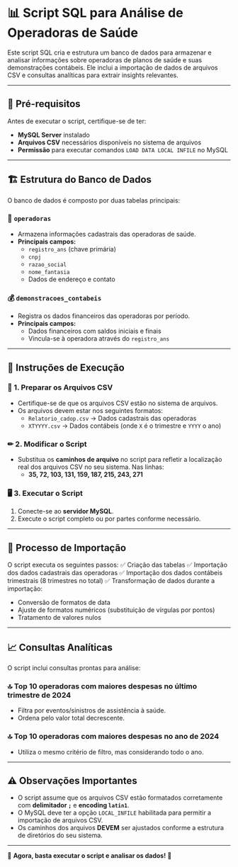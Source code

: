# 📊 Script SQL para Análise de Operadoras de Saúde

Este script SQL cria e estrutura um banco de dados para armazenar e analisar informações sobre operadoras de planos de saúde e suas demonstrações contábeis. Ele inclui a importação de dados de arquivos CSV e consultas analíticas para extrair insights relevantes.

---

## 📌 Pré-requisitos

Antes de executar o script, certifique-se de ter:
- **MySQL Server** instalado
- **Arquivos CSV** necessários disponíveis no sistema de arquivos
- **Permissão** para executar comandos `LOAD DATA LOCAL INFILE` no MySQL

---

## 🏗 Estrutura do Banco de Dados

O banco de dados é composto por duas tabelas principais:

### 📂 `operadoras`
- Armazena informações cadastrais das operadoras de saúde.
- **Principais campos:**
  - `registro_ans` (chave primária)
  - `cnpj`
  - `razao_social`
  - `nome_fantasia`
  - Dados de endereço e contato

### 💰 `demonstracoes_contabeis`
- Registra os dados financeiros das operadoras por período.
- **Principais campos:**
  - Dados financeiros com saldos iniciais e finais
  - Vincula-se à operadora através do `registro_ans`

---

## 🚀 Instruções de Execução

### 📂 1. Preparar os Arquivos CSV
- Certifique-se de que os arquivos CSV estão no sistema de arquivos.
- Os arquivos devem estar nos seguintes formatos:
  - `Relatorio_cadop.csv` → Dados cadastrais das operadoras
  - `XTYYYY.csv` → Dados contábeis (onde `X` é o trimestre e `YYYY` o ano)

### ✏ 2. Modificar o Script
- Substitua os **caminhos de arquivo** no script para refletir a localização real dos arquivos CSV no seu sistema. Nas linhas:
  - **35, 72, 103, 131, 159, 187, 215, 243, 271**

### 🖥 3. Executar o Script
1. Conecte-se ao **servidor MySQL**.
2. Execute o script completo ou por partes conforme necessário.

---

## 🔄 Processo de Importação

O script executa os seguintes passos:
✅ Criação das tabelas
✅ Importação dos dados cadastrais das operadoras
✅ Importação dos dados contábeis trimestrais (8 trimestres no total)
✅ Transformação de dados durante a importação:
   - Conversão de formatos de data
   - Ajuste de formatos numéricos (substituição de vírgulas por pontos)
   - Tratamento de valores nulos

---

## 📈 Consultas Analíticas

O script inclui consultas prontas para análise:

### 🔝 **Top 10 operadoras com maiores despesas no último trimestre de 2024**
- Filtra por eventos/sinistros de assistência à saúde.
- Ordena pelo valor total decrescente.

### 🔝 **Top 10 operadoras com maiores despesas no ano de 2024**
- Utiliza o mesmo critério de filtro, mas considerando todo o ano.

---

## ⚠ Observações Importantes

- O script assume que os arquivos CSV estão formatados corretamente com **delimitador `;`** e **encoding `latin1`**.
- O MySQL deve ter a opção `LOCAL_INFILE` habilitada para permitir a importação de arquivos CSV.
- Os caminhos dos arquivos **DEVEM** ser ajustados conforme a estrutura de diretórios do seu sistema.

---

🎯 **Agora, basta executar o script e analisar os dados!** 🚀

